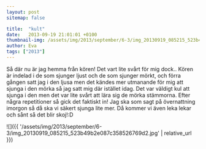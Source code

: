```yaml
---
layout: post
sitemap: false

title:  "kult"
date:   2013-09-19 21:01:01 +0100
thumbnail-img: /assets/img/2013/september/6-3/img_20130919_085215_523b49b2e087c358526769d2.jpg
author: Eva
tags: ["2013"]
---
```


Så där nu är jag hemma från kören! Det vart lite svårt för mig dock.. Kören är indelad i de som sjunger ljust och de som sjunger mörkt, och förra gången satt jag i den ljusa men det kändes mer utmanande för mig att sjunga i den mörka så jag satt mig där istället idag. Det var väldigt kul att sjunga i den men det var lite svårt att lära sig de mörka stämmorna.  Efter några repetitioner så gick det faktiskt in! Jag ska som sagt på övernattning imorgon så då ska vi säkert sjunga lite mer. Då kommer vi även leka lekar och sånt så det blir skoj!:D

![]({{ '/assets/img/2013/september/6-3/img_20130919_085215_523b49b2e087c358526769d2.jpg'  | relative_url }})

